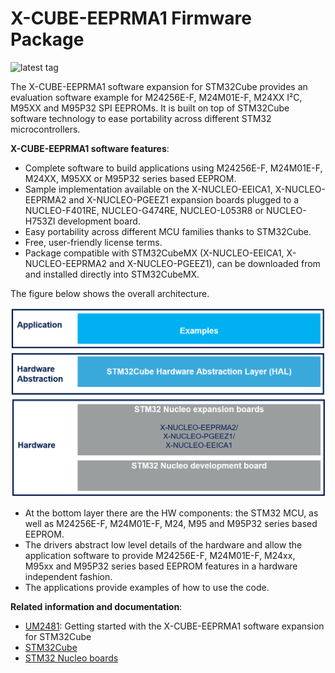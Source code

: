 # X-CUBE-EEPRMA1 Firmware Package

![latest tag](https://img.shields.io/github/v/tag/STMicroelectronics/x-cube-eeprma1.svg?color=brightgreen)

The X-CUBE-EEPRMA1 software expansion for STM32Cube provides an evaluation software example for M24256E-F, M24M01E-F, M24XX I²C, M95XX and M95P32 SPI EEPROMs. It is built on top of STM32Cube software technology to ease portability across different STM32 microcontrollers.

**X-CUBE-EEPRMA1 software features**:

- Complete software to build applications using M24256E-F, M24M01E-F, M24XX, M95XX or M95P32 series based EEPROM.
- Sample implementation available on the X-NUCLEO-EEICA1, X-NUCLEO-EEPRMA2 and X-NUCLEO-PGEEZ1 expansion boards plugged to a NUCLEO-F401RE, NUCLEO-G474RE, NUCLEO-L053R8 or NUCLEO-H753ZI development board.
- Easy portability across different MCU families thanks to STM32Cube.
- Free, user-friendly license terms.
- Package compatible with STM32CubeMX (X-NUCLEO-EEICA1, X-NUCLEO-EEPRMA2 and X-NUCLEO-PGEEZ1), can be downloaded from and installed directly into STM32CubeMX.

The figure below shows the overall architecture.

[![X-CUBE-EEPRMA1 Block Diagram](_htmresc/SW_Layers.png)]()

- At the bottom layer there are the HW components: the STM32 MCU, as well as M24256E-F, M24M01E-F, M24, M95 and M95P32 series based EEPROM.  
- The drivers abstract low level details of the hardware and allow the application software to provide M24256E-F, M24M01E-F, M24xx, M95xx and M95P32 series based EEPROM features in a hardware independent fashion.
- The applications provide examples of how to use the code.

**Related information and documentation**:

- [UM2481](https://www.st.com/resource/en/user_manual/dm00544171-getting-started-with-the-xcubeeeprma1-software-expansion-for-stm32cube-stmicroelectronics.pdf): Getting started with the X-CUBE-EEPRMA1 software expansion for STM32Cube
- [STM32Cube](http://www.st.com/stm32cube)
- [STM32 Nucleo boards](http://www.st.com/stm32nucleo)
